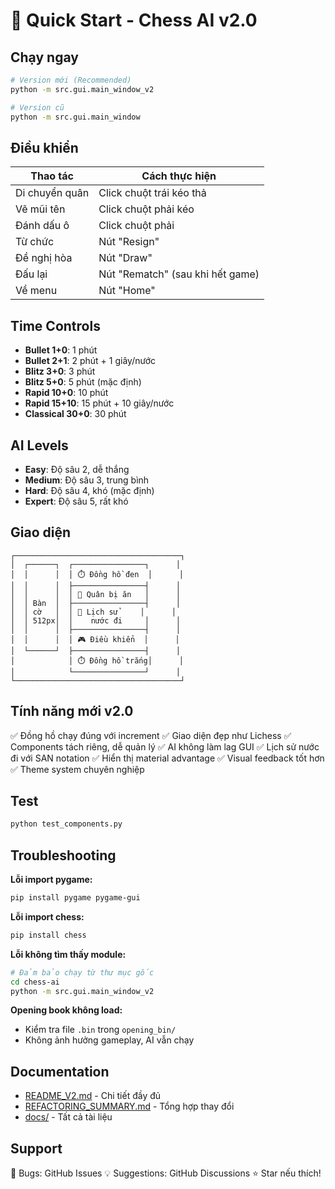 # 🚀 Quick Start - Chess AI v2.0

## Chạy ngay

```bash
# Version mới (Recommended)
python -m src.gui.main_window_v2

# Version cũ
python -m src.gui.main_window
```

## Điều khiển

| Thao tác | Cách thực hiện |
|----------|----------------|
| Di chuyển quân | Click chuột trái kéo thả |
| Vẽ mũi tên | Click chuột phải kéo |
| Đánh dấu ô | Click chuột phải |
| Từ chức | Nút "Resign" |
| Đề nghị hòa | Nút "Draw" |
| Đấu lại | Nút "Rematch" (sau khi hết game) |
| Về menu | Nút "Home" |

## Time Controls

- **Bullet 1+0**: 1 phút
- **Bullet 2+1**: 2 phút + 1 giây/nước
- **Blitz 3+0**: 3 phút
- **Blitz 5+0**: 5 phút (mặc định)
- **Rapid 10+0**: 10 phút
- **Rapid 15+10**: 15 phút + 10 giây/nước
- **Classical 30+0**: 30 phút

## AI Levels

- **Easy**: Độ sâu 2, dễ thắng
- **Medium**: Độ sâu 3, trung bình
- **Hard**: Độ sâu 4, khó (mặc định)
- **Expert**: Độ sâu 5, rất khó

## Giao diện

```
┌─────────────────────────────────────┐
│  ┌──────┐  ┌────────────────┐      │
│  │      │  │ ⏱️ Đồng hồ đen  │      │
│  │      │  ├────────────────┤      │
│  │      │  │ 🎯 Quân bị ăn   │      │
│  │ Bàn  │  ├────────────────┤      │
│  │ cờ   │  │ 📝 Lịch sử     │      │
│  │ 512px│  │    nước đi     │      │
│  │      │  ├────────────────┤      │
│  │      │  │ 🎮 Điều khiển  │      │
│  └──────┘  ├────────────────┤      │
│            │ ⏱️ Đồng hồ trắng│      │
│            └────────────────┘      │
└─────────────────────────────────────┘
```

## Tính năng mới v2.0

✅ Đồng hồ chạy đúng với increment
✅ Giao diện đẹp như Lichess
✅ Components tách riêng, dễ quản lý
✅ AI không làm lag GUI
✅ Lịch sử nước đi với SAN notation
✅ Hiển thị material advantage
✅ Visual feedback tốt hơn
✅ Theme system chuyên nghiệp

## Test

```bash
python test_components.py
```

## Troubleshooting

**Lỗi import pygame:**
```bash
pip install pygame pygame-gui
```

**Lỗi import chess:**
```bash
pip install chess
```

**Lỗi không tìm thấy module:**
```bash
# Đảm bảo chạy từ thư mục gốc
cd chess-ai
python -m src.gui.main_window_v2
```

**Opening book không load:**
- Kiểm tra file `.bin` trong `opening_bin/`
- Không ảnh hưởng gameplay, AI vẫn chạy

## Documentation

- [README_V2.md](README_V2.md) - Chi tiết đầy đủ
- [REFACTORING_SUMMARY.md](REFACTORING_SUMMARY.md) - Tổng hợp thay đổi
- [docs/](docs/) - Tất cả tài liệu

## Support

🐛 Bugs: GitHub Issues
💡 Suggestions: GitHub Discussions
⭐ Star nếu thích!
